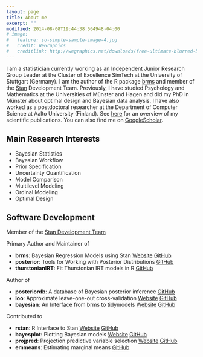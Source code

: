 ```yaml
---
layout: page
title: About me
excerpt: ""
modified: 2014-08-08T19:44:38.564948-04:00
# image:
#   feature: so-simple-sample-image-4.jpg
#   credit: WeGraphics
#   creditlink: http://wegraphics.net/downloads/free-ultimate-blurred-background-pack/
---
```


I am a statistician currently working as an Independent Junior Research Group
Leader at the Cluster of Excellence SimTech at the University of Stuttgart
(Germany). I am the author of the R package
[brms](https://github.com/paul-buerkner/brms) and member of the
[Stan](https://mc-stan.org/) Development Team. Previously, I have studied
Psychology and Mathematics at the Universities of Münster and Hagen and did my
PhD in Münster about optimal design and Bayesian data analysis. I have also
worked as a postdoctoral researcher at the Department of Computer Science at
Aalto University (Finland). See [here](../publications) for an overview of my
scientific publications. You can also find me on
[GoogleScholar](https://scholar.google.com/citations?user=JSj6m1IAAAAJ&hl).


## Main Research Interests

* Bayesian Statistics
* Bayesian Workflow
* Prior Specification
* Uncertainty Quantification
* Model Comparison
* Multilevel Modeling
* Ordinal Modeling
* Optimal Design


## Software Development

Member of the [Stan Development Team](https://mc-stan.org/)

Primary Author and Maintainer of

* **brms**: Bayesian Regression Models using Stan
[Website](https://paul-buerkner.github.io/brms)
[GitHub](https://github.com/paul-buerkner/brms)
* **posterior**: Tools for Working with Posterior Distributions
[GitHub](https://github.com/jgabry/posterior)
* **thurstonianIRT**: Fit Thurstonian IRT models in R
[GitHub](https://github.com/paul-buerkner/thurstonianIRT)

Author of

* **posteriordb**: A database of Bayesian posterior inference
[GitHub](https://github.com/stan-dev/posteriordb)
* **loo**: Approximate leave-one-out cross-validation
[Website](https://mc-stan.org/loo)
[GitHub](https://github.com/stan-dev/loo)
* **bayesian**: An Interface from brms to tidymodels
[Website](https://hsbadr.github.io/bayesian/)
[GitHub](https://github.com/hsbadr/bayesian)

Contributed to

* **rstan**: R Interface to Stan 
[Website](https://mc-stan.org/rstan)
[GitHub](https://github.com/stan-dev/rstan)
* **bayesplot**: Plotting Bayesian models 
[Website](https://mc-stan.org/bayesplot)
[GitHub](https://github.com/stan-dev/bayesplot)
* **projpred**: Projection predictive variable selection
[Website](https://mc-stan.org/projpred)
[GitHub](https://github.com/stan-dev/projpred)
* **emmeans**: Estimating marginal means
[GitHub](https://github.com/rvlenth/emmeans)
